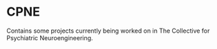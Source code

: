 # CPNE
Contains some projects currently being worked on in The Collective for Psychiatric Neuroengineering.
